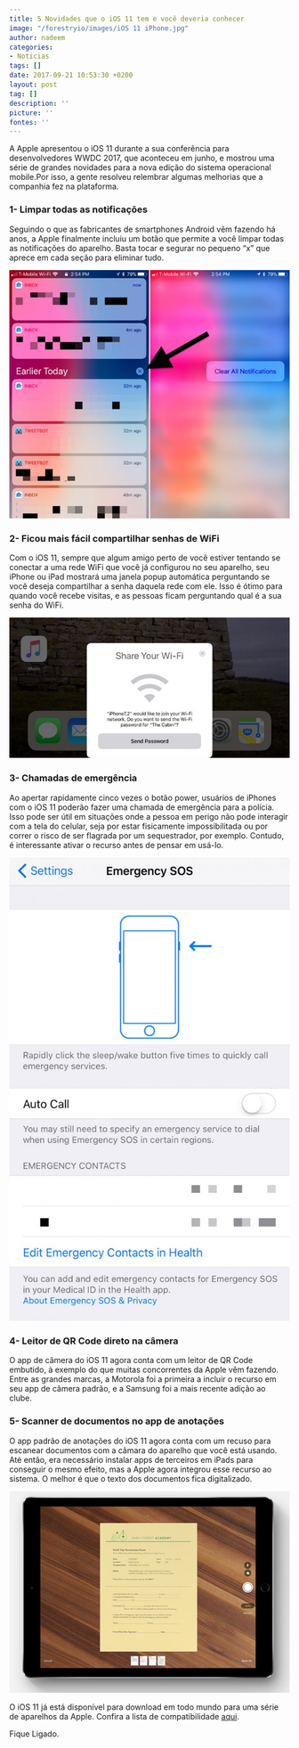 ```yaml
---
title: 5 Novidades que o iOS 11 tem e você deveria conhecer
image: "/forestryio/images/iOS 11 iPhone.jpg"
author: nadeem
categories:
- Noticias
tags: []
date: 2017-09-21 10:53:30 +0200
layout: post
tag: []
description: ''
picture: ''
fontes: ''
---
```



A Apple apresentou o iOS 11 durante a sua conferência para desenvolvedores WWDC 2017, que aconteceu em junho, e mostrou uma série de grandes novidades para a nova edição do sistema operacional mobile.Por isso, a gente resolveu relembrar algumas melhorias que a companhia fez na plataforma.

### **1- Limpar todas as notificações**

Seguindo o que as fabricantes de smartphones Android vêm fazendo há anos, a Apple finalmente incluiu um botão que permite a você limpar todas as notificações do aparelho. Basta tocar e segurar no pequeno “x” que aprece em cada seção para eliminar tudo.

![](/forestryio/images/captura-de-tela-ios-11-20150229692245.jpg)

### **2- Ficou mais fácil compartilhar senhas de WiFi**

Com o iOS 11, sempre que algum amigo perto de você estiver tentando se conectar a uma rede WiFi que você já configurou no seu aparelho, seu iPhone ou iPad mostrará uma janela popup automática perguntando se você deseja compartilhar a senha daquela rede com ele. Isso é ótimo para quando você recebe visitas, e as pessoas ficam perguntando qual é a sua senha do WiFi.

![](/forestryio/images/captura-de-tela-do-ios-11-20150340004246.jpg)

### **3- Chamadas de emergência**

Ao apertar rapidamente cinco vezes o botão power, usuários de iPhones com o iOS 11 poderão fazer uma chamada de emergência para a polícia. Isso pode ser útil em situações onde a pessoa em perigo não pode interagir com a tela do celular, seja por estar fisicamente impossibilitada ou por correr o risco de ser flagrada por um sequestrador, por exemplo. Contudo, é interessante ativar o recurso antes de pensar em usá-lo.

![](/forestryio/images/20150640785259.jpg)

### **4- Leitor de QR Code direto na câmera**

O app de câmera do iOS 11 agora conta com um leitor de QR Code embutido, à exemplo do que muitas concorrentes da Apple vêm fazendo. Entre as grandes marcas, a Motorola foi a primeira a incluir o recurso em seu app de câmera padrão, e a Samsung foi a mais recente adição ao clube.

### **5- Scanner de documentos no app de anotações**

O app padrão de anotações do iOS 11 agora conta com um recuso para escanear documentos com a câmara do aparelho que você está usando. Até então, era necessário instalar apps de terceiros em iPads para conseguir o mesmo efeito, mas a Apple agora integrou esse recurso ao sistema. O melhor é que o texto dos documentos fica digitalizado.

![](/forestryio/images/ipad-pro-20150812645261.jpg)

O iOS 11 já está disponível para download em todo mundo para uma série de aparelhos da Apple. Confira a lista de compatibilidade [aqui](http://maning.tech/noticias/2017/09/13/ios-11-o-sistema-da-apple-chega-ao-iphone-ipad-e-ipod-touch-na-proxima-semana/).

Fique Ligado.


